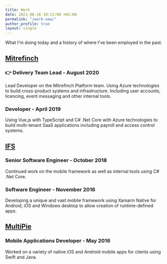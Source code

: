 ```yaml
---
title: Work
date: 2021-06-16 19:13:00 +01:00
permalink: "/work-new/"
author_profile: true
layout: single
---
```


What I'm doing today and a history of where I've been employed in the past.

## [Mitrefinch](https://web.archive.org/web/20200119002737/https://www.mitrefinch.co.uk/)
### 👉 Delivery Team Lead - August 2020
Lead Developer on the Mitrefinch Platform team. Using Azure technologies to build cross-product systems and infrastructure. Including user accounts, licencing, event messaging and other internal tools.

### Developer - April 2019
Using Vue.js with TypeScript and C# .Net Core with Azure technologies to build multi-tenant SaaS applications including payroll and access control systems.

## [IFS](https://web.archive.org/web/20181022211004/https://www.ifsworld.com/us/)
### Senior Software Engineer - October 2018
Continued work on the mobile framework as well as internal tools using C# .Net Core.

### Software Engineer - November 2016
Developing a unique and vast mobile framework using Xamarin Native for Android, iOS and Windows desktop to allow creation of runtime-defined apps.

## [MultiPie](https://web.archive.org/web/20160610141221/http://www.multipie.co.uk/)
### Mobile Applications Developer - May 2016
Worked on a variety of native iOS and Android mobile apps for clients using Swift and Java.